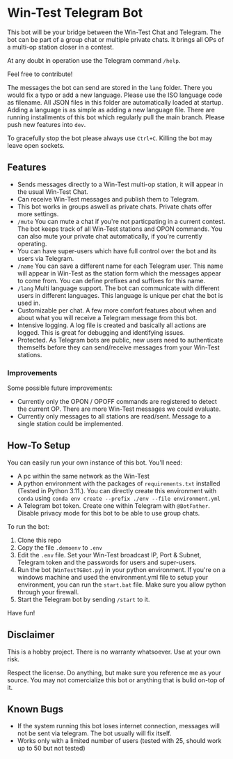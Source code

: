 # Win-Test Telegram Bot

This bot will be your bridge between the Win-Test Chat and Telegram. The bot can be part of a group chat or multiple private chats. 
It brings all OPs of a multi-op station closer in a contest.

At any doubt in operation use the Telegram command `/help`.

Feel free to contribute!

The messages the bot can send are stored in the `lang` folder. There you would fix a typo or add a new language. Please use the ISO language code as filename. All JSON files in this folder are automatically loaded at startup. Adding a language is as simple as adding a new language file.
There are running installments of this bot which regularly pull the main branch. Please push new features into `dev`. 

To gracefully stop the bot please always use `Ctrl+C`. Killing the bot may leave open sockets.

## Features
- Sends messages directly to a Win-Test multi-op station, it will appear in the usual Win-Test Chat.
- Can receive Win-Test messages and publish them to Telegram. 
- This bot works in groups aswell as private chats. Private chats offer more settings.
- `/mute` You can mute a chat if you're not particpating in a current contest. The bot keeps track of all Win-Test stations and OPON commands. You can also mute your private chat automatically, if you're currently operating.
- You can have super-users which have full control over the bot and its users via Telegram.
- `/name` You can save a different name for each Telegram user. This name will appear in Win-Test as the station form which the messages appear to come from. You can define prefixes and suffixes for this name.
- `/lang` Multi language support. The bot can communicate with different users in different languages. This language is unique per chat the bot is used in.
- Customizable per chat. A few more comfort features about when and about what you will receive a Telegram message from this bot.
- Intensive logging. A log file is created and basically all actions are logged. This is great for debugging and identifying issues.
- Protected. As Telegram bots are public, new users need to authenticate themselfs before they can send/receive messages from your Win-Test stations.

### Improvements
Some possible future improvements:
- Currently only the OPON / OPOFF commands are registered to detect the current OP. There are more Win-Test messages we could evaluate.
- Currently only messages to all stations are read/sent. Message to a single station could be implemented.

## How-To Setup
You can easily run your own instance of this bot. 
You'll need:
- A pc within the same network as the Win-Test 
- A python environment with the packages of `requirements.txt` installed (Tested in Python 3.11.). You can directly create this environment with `conda` using `conda env create --prefix ./env --file environment.yml`
- A Telegram bot token. Create one within Telegram with `@BotFather`. Disable privacy mode for this bot to be able to use group chats.

To run the bot:
1. Clone this repo
1. Copy the file `.demoenv` to `.env`
1. Edit the `.env` file. Set your Win-Test broadcast IP, Port & Subnet, Telegram token and the passwords for users and super-users.
1. Run the bot (`WinTestTGBot.py`) in your python environment. If you're on a windows machine and used the environment.yml file to setup your environment, you can run the `start.bat` file. Make sure you allow python through your firewall.
1. Start the Telegram bot by sending `/start` to it. 

Have fun!
## Disclaimer
This is a hobby project. There is no warranty whatsoever. Use at your own risk.

Respect the license. 
Do anything, but make sure you reference me as your source.
You may not comercialize this bot or anything that is bulid on-top of it.

## Known Bugs
- If the system running this bot loses internet connection, messages will not be sent via telegram. The bot usually will fix itself.
- Works only with a limited number of users (tested with 25, should work up to 50 but not tested) 
